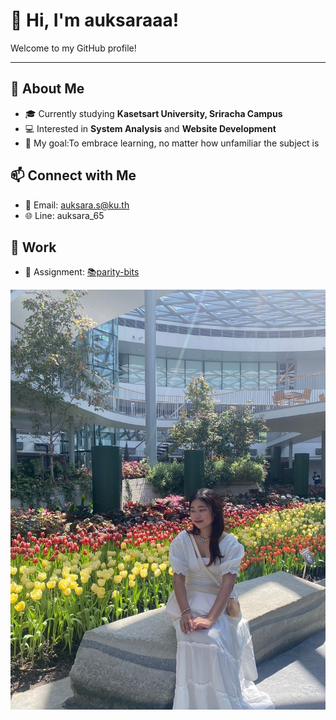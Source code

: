 # 👋 Hi, I'm auksaraaa!

Welcome to my GitHub profile! 

---
## 🌟 About Me
- 🎓 Currently studying **Kasetsart University, Sriracha Campus**
- 💻 Interested in **System Analysis** and **Website Development**
- 🎯 My goal:To embrace learning, no matter how unfamiliar the subject is
  
## 📫 Connect with Me
- 📧 Email: auksara.s@ku.th
- 🌐 Line: auksara_65

## 📁 Work 
- 📓 Assignment: [📚parity-bits](parity-bits)
  
![me](MEITU_20241110_191116000.jpg)
